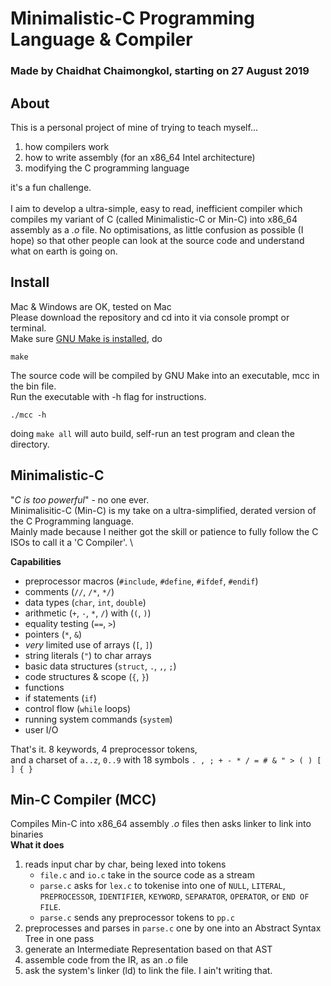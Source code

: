 # Minimalistic-C Programming Language & Compiler
### Made by Chaidhat Chaimongkol, starting on 27 August 2019

## About
This is a personal project of mine of trying to teach myself...
1. how compilers work
2. how to write assembly (for an x86_64 Intel architecture)
3. modifying the C programming language

it's a fun challenge.\
\
I aim to develop a ultra-simple, easy to read, inefficient compiler which compiles my variant of C (called Minimalistic-C or Min-C) into x86_64 assembly as a *.o* file. No optimisations, as little confusion as possible (I hope) so that other people can look at the source code and understand what on earth is going on. 

## Install
Mac & Windows are OK, tested on Mac\
Please download the repository and cd into it via console prompt or terminal.\
Make sure [GNU Make is installed](http://gnuwin32.sourceforge.net/packages/make.htm), do
```
make
```
The source code will be compiled by GNU Make into an executable, mcc in the bin file.\
Run the executable with -h flag for instructions.
```
./mcc -h
```
doing `make all` will auto build, self-run an test program and clean the directory.
## Minimalistic-C
"*C is too powerful*" - no one ever.\
Minimalisitic-C (Min-C) is my take on a ultra-simplified, derated version of the C Programming language.\
Mainly made because I neither got the skill or patience to fully follow the C ISOs to call it a 'C Compiler'. 
\

**Capabilities**
* preprocessor macros (`#include`, `#define`, `#ifdef`, `#endif`)
* comments (`//`, `/*`, `*/`)
* data types (`char`, `int`, `double`)
* arithmetic (`+`, `-`, `*`, `/`) with (`(`, `)`)
* equality testing (`==`, `>`)
* pointers (`*`, `&`)
* *very* limited use of arrays (`[`, `]`)
* string literals (`"`) to char arrays
* basic data structures (`struct`, `.`, `,`, `;`)
* code structures & scope (`{`, `}`)
* functions
* if statements (`if`)
* control flow (`while` loops)
* running system commands (`system`)
* user I/O

That's it. 8 keywords, 4 preprocessor tokens,\
and a charset of `a..z`, `0..9` with 18 symbols `. , ; + - * / = # & " > ( ) [ ] { }`


## Min-C Compiler (MCC)
Compiles Min-C into x86_64 assembly *.o* files then asks linker to link into binaries\
**What it does**
1. reads input char by char, being lexed into tokens
   * `file.c` and `io.c` take in the source code as a stream
   * `parse.c` asks for `lex.c` to tokenise into one of `NULL`, `LITERAL`, `PREPROCESSOR`, `IDENTIFIER`, `KEYWORD`, `SEPARATOR`, `OPERATOR`, or `END OF FILE`.
   * `parse.c` sends any preprocessor tokens to `pp.c`
2. preprocesses and parses in `parse.c` one by one into an Abstract Syntax Tree in one pass
3. generate an Intermediate Representation based on that AST
4. assemble code from the IR, as an *.o* file
5. ask the system's linker (ld) to link the file. I ain't writing that.
